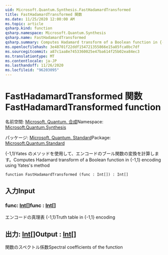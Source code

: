 ```yaml
---
uid: Microsoft.Quantum.Synthesis.FastHadamardTransformed
title: FastHadamardTransformed 関数
ms.date: 11/25/2020 12:00:00 AM
ms.topic: article
qsharp.kind: function
qsharp.namespace: Microsoft.Quantum.Synthesis
qsharp.name: FastHadamardTransformed
qsharp.summary: Computes Hadamard transform of a Boolean function in {-1,1} encoding using Yates's method
ms.openlocfilehash: 3e48701f22ddf154721355866e15a85fca0bc7df
ms.sourcegitcommit: a87c1aa8e7453360025e47ba614f25b02ea84ec3
ms.translationtype: MT
ms.contentlocale: ja-JP
ms.lasthandoff: 11/26/2020
ms.locfileid: "96203095"
---
```

# <a name="fasthadamardtransformed-function"></a><span data-ttu-id="69c8f-102">FastHadamardTransformed 関数</span><span class="sxs-lookup"><span data-stu-id="69c8f-102">FastHadamardTransformed function</span></span>

<span data-ttu-id="69c8f-103">名前空間: [Microsoft. Quantum. 合成](xref:Microsoft.Quantum.Synthesis)</span><span class="sxs-lookup"><span data-stu-id="69c8f-103">Namespace: [Microsoft.Quantum.Synthesis](xref:Microsoft.Quantum.Synthesis)</span></span>

<span data-ttu-id="69c8f-104">パッケージ: [Microsoft. Quantum. Standard](https://nuget.org/packages/Microsoft.Quantum.Standard)</span><span class="sxs-lookup"><span data-stu-id="69c8f-104">Package: [Microsoft.Quantum.Standard](https://nuget.org/packages/Microsoft.Quantum.Standard)</span></span>


<span data-ttu-id="69c8f-105">{-1,1}Yates のメソッドを使用して、エンコードのブール関数の変換を計算します。</span><span class="sxs-lookup"><span data-stu-id="69c8f-105">Computes Hadamard transform of a Boolean function in {-1,1} encoding using Yates's method</span></span>

```qsharp
function FastHadamardTransformed (func : Int[]) : Int[]
```


## <a name="input"></a><span data-ttu-id="69c8f-106">入力</span><span class="sxs-lookup"><span data-stu-id="69c8f-106">Input</span></span>

### <a name="func--int"></a><span data-ttu-id="69c8f-107">func: [Int](xref:microsoft.quantum.lang-ref.int)[]</span><span class="sxs-lookup"><span data-stu-id="69c8f-107">func : [Int](xref:microsoft.quantum.lang-ref.int)[]</span></span>

<span data-ttu-id="69c8f-108">エンコードの真理表 {-1,1}</span><span class="sxs-lookup"><span data-stu-id="69c8f-108">Truth table in {-1,1} encoding</span></span>



## <a name="output--int"></a><span data-ttu-id="69c8f-109">出力: [Int](xref:microsoft.quantum.lang-ref.int)[]</span><span class="sxs-lookup"><span data-stu-id="69c8f-109">Output : [Int](xref:microsoft.quantum.lang-ref.int)[]</span></span>

<span data-ttu-id="69c8f-110">関数のスペクトル係数</span><span class="sxs-lookup"><span data-stu-id="69c8f-110">Spectral coefficients of the function</span></span>